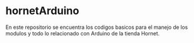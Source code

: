 # hornetArduino
En este repositorio se encuentra los codigos basicos para el manejo de los modulos y todo lo relacionado con Arduino de la tienda Hornet.

